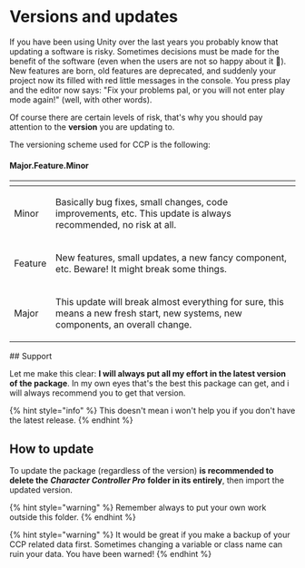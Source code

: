 # Versions and updates

If you have been using Unity over the last years you probably know that updating a software is risky. Sometimes decisions must be made for the benefit of the software \(even when the users are not so happy about it 🤬\). New features are born, old features are deprecated, and suddenly your project now its filled with red little messages in the console. You press play and the editor now says: "Fix your problems pal, or you will not enter play mode again!" \(well, with other words\).

Of course there are certain levels of risk, that's why you should pay attention to the **version** you are updating to.

The versioning scheme used for CCP is the following:

#### Major.Feature.Minor

<table>
  <thead>
    <tr>
      <th style="text-align:left"></th>
      <th style="text-align:left"></th>
    </tr>
  </thead>
  <tbody>
    <tr>
      <td style="text-align:left">
        <p></p>
        <p>Minor</p>
      </td>
      <td style="text-align:left">
        <p></p>
        <p>Basically bug fixes, small changes, code improvements, etc. This update
          is always recommended, no risk at all.</p>
      </td>
    </tr>
    <tr>
      <td style="text-align:left">
        <p></p>
        <p>Feature</p>
      </td>
      <td style="text-align:left">
        <p></p>
        <p>New features, small updates, a new fancy component, etc. Beware! It might
          break some things.</p>
      </td>
    </tr>
    <tr>
      <td style="text-align:left">
        <p></p>
        <p>Major</p>
      </td>
      <td style="text-align:left">
        <p></p>
        <p>This update will break almost everything for sure, this means a new fresh
          start, new systems, new components, an overall change.</p>
      </td>
    </tr>
  </tbody>
</table>## Support

Let me make this clear: **I will always put all my effort in the latest version of the package**. In my own eyes that's the best this package can get, and i will always recommend you to get that version.  

{% hint style="info" %}
This doesn't mean i won't help you if you don't have the latest release. 
{% endhint %}

## How to update

To update the package \(regardless of the version\) **is recommended to delete the** _**Character Controller Pro**_ **folder in its entirely**, then import the updated version. 

{% hint style="warning" %}
Remember always to put your own work outside this folder.
{% endhint %}

{% hint style="warning" %}
It would be great if you make a backup of your CCP related data first. Sometimes changing a variable or class name can ruin your data. You have been warned!
{% endhint %}



